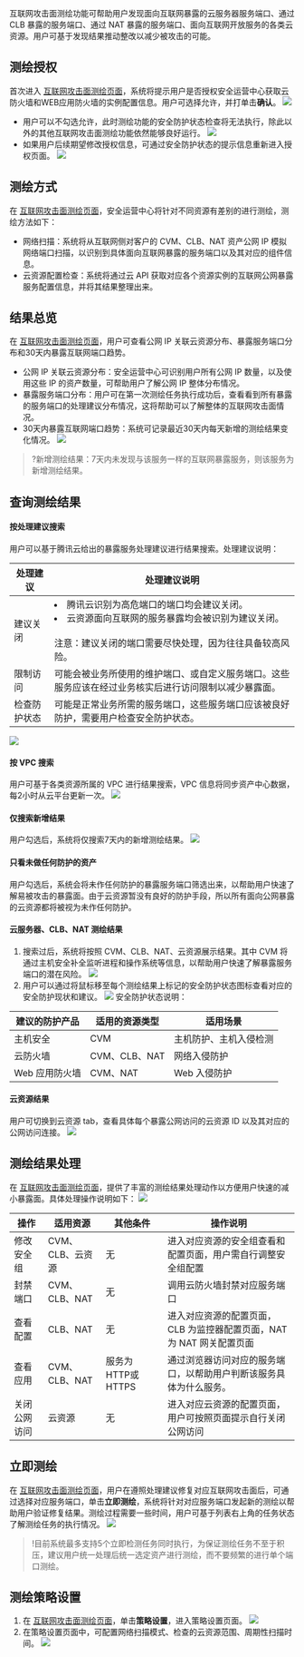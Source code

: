 互联网攻击面测绘功能可帮助用户发现面向互联网暴露的云服务器服务端口、通过 CLB 暴露的服务端口、通过 NAT 暴露的服务端口、面向互联网开放服务的各类云资源。用户可基于发现结果推动整改以减少被攻击的可能。

## 测绘授权
首次进入 [互联网攻击面测绘页面](https://console.cloud.tencent.com/ssav2/assetmap)，系统将提示用户是否授权安全运营中心获取云防火墙和WEB应用防火墙的实例配置信息。用户可选择允许，并打单击**确认**。
![](https://qcloudimg.tencent-cloud.cn/raw/17f526f9e170a590094a807671124426.png)
 - 用户可以不勾选允许，此时测绘功能的安全防护状态检查将无法执行，除此以外的其他互联网攻击面测绘功能依然能够良好运行。
 ![](https://qcloudimg.tencent-cloud.cn/raw/ef78cecebe7ad06f6cb526dad48f6e62.png)
 - 如果用户后续期望修改授权信息，可通过安全防护状态的提示信息重新进入授权页面。
 ![](https://qcloudimg.tencent-cloud.cn/raw/dafd0201bec8956d174e2ceee1c71dcd.png)
 
##  测绘方式
在 [互联网攻击面测绘页面](https://console.cloud.tencent.com/ssav2/assetmap)，安全运营中心将针对不同资源有差别的进行测绘，测绘方法如下：
- 网络扫描：系统将从互联网侧对客户的 CVM、CLB、NAT 资产公网 IP 模拟网络端口扫描，以识别到具体面向互联网暴露的服务端口以及其对应的组件信息。
- 云资源配置检查：系统将通过云 API 获取对应各个资源实例的互联网公网暴露服务配置信息，并将其结果整理出来。

## 结果总览
在 [互联网攻击面测绘页面](https://console.cloud.tencent.com/ssav2/assetmap)，用户可查看公网 IP 关联云资源分布、暴露服务端口分布和30天内暴露互联网端口趋势。
 - 公网 IP 关联云资源分布：安全运营中心可识别用户所有公网 IP 数量，以及使用这些 IP 的资产数量，可帮助用户了解公网 IP 整体分布情况。
 - 暴露服务端口分布：用户可在第一次测绘任务执行成功后，查看看到所有暴露的服务端口的处理建议分布情况，这将帮助可以了解整体的互联网攻击面情况。
 - 30天内暴露互联网端口趋势：系统可记录最近30天内每天新增的测绘结果变化情况。
![](https://qcloudimg.tencent-cloud.cn/raw/af16e3975f21c2d5126f010e2f3713d9.png)
>?新增测绘结果：7天内未发现与该服务一样的互联网暴露服务，则该服务为新增测绘结果。

## 查询测绘结果
#### 按处理建议搜索
用户可以基于腾讯云给出的暴露服务处理建议进行结果搜索。处理建议说明：

| 处理建议     | 处理建议说明                                                 |
| ------------ | ------------------------------------------------------------ |
| 建议关闭     | <li>腾讯云识别为高危端口的端口均会建议关闭。  </li>  <li>云资源面向互联网的服务暴露均会被识别为建议关闭。 </li> <br>注意：建议关闭的端口需要尽快处理，因为往往具备较高风险。 |
| 限制访问     | 可能会被业务所使用的维护端口、或自定义服务端口。这些服务应该在经过业务核实后进行访问限制以减少暴露面。 |
| 检查防护状态 | 可能是正常业务所需的服务端口，这些服务端口应该被良好防护，需要用户检查安全防护状态。 |

![](https://qcloudimg.tencent-cloud.cn/raw/70f6e191fff80337a911a5dd381468e5.png)

#### 按 VPC 搜索
用户可基于各类资源所属的 VPC 进行结果搜索，VPC 信息将同步资产中心数据，每2小时从云平台更新一次。
![](https://qcloudimg.tencent-cloud.cn/raw/fa254b7372bf2d9a941237f50530cb22.png)

#### 仅搜索新增结果
用户勾选后，系统将仅搜索7天内的新增测绘结果。
![](https://qcloudimg.tencent-cloud.cn/raw/b79d386da47ca72cbc22cf86666fdeb3.png)

#### 只看未做任何防护的资产
用户勾选后，系统会将未作任何防护的暴露服务端口筛选出来，以帮助用户快速了解易被攻击的暴露面。由于云资源暂没有良好的防护手段，所以所有面向公网暴露的云资源都将被视为未作任何防护。

#### 云服务器、CLB、NAT 测绘结果
1. 搜索过后，系统将按照 CVM、CLB、NAT、云资源展示结果。其中 CVM 将通过主机安全补全监听进程和操作系统等信息，以帮助用户快速了解暴露服务端口的潜在风险。
![](https://qcloudimg.tencent-cloud.cn/raw/69f337002c72985dc2fc104a1aab94b2.png)
2. 用户可以通过将鼠标移至每个测绘结果上标记的安全防护状态图标查看对应的安全防护现状和建议。
![](https://qcloudimg.tencent-cloud.cn/raw/ed1b9d402cfb052b974134f26e57b50e.png)
安全防护状态说明：

| 建议的防护产品 | 适用的资源类型 | 适用场景               |
| -------------- | -------------- | ---------------------- |
| 主机安全       | CVM            | 主机防护、主机入侵检测 |
| 云防火墙       | CVM、CLB、NAT  | 网络入侵防护           |
| Web 应用防火墙 | CVM、NAT       | Web 入侵防护           |

#### 云资源结果
用户可切换到云资源 tab，查看具体每个暴露公网访问的云资源 ID 以及其对应的公网访问连接。
![](https://qcloudimg.tencent-cloud.cn/raw/c3e3a1b8c45f5547eb8a5778853d164a.png)

## 测绘结果处理
在 [互联网攻击面测绘页面](https://console.cloud.tencent.com/ssav2/assetmap)，提供了丰富的测绘结果处理动作以方便用户快速的减小暴露面。具体处理操作说明如下：
![](https://qcloudimg.tencent-cloud.cn/raw/1f5e81a53a63b64b305033b8824e8ec0.png)

| 操作         | 适用资源         | 其他条件            | 操作说明                                                     |
| ------------ | ---------------- | ------------------- | ------------------------------------------------------------ |
| 修改安全组   | CVM、CLB、云资源 | 无                  | 进入对应资源的安全组查看和配置页面，用户需自行调整安全组配置 |
| 封禁端口     | CVM、CLB、NAT    | 无                  | 调用云防火墙封禁对应服务端口                                 |
| 查看配置     | CLB、NAT         | 无                  | 进入对应资源的配置页面，CLB 为监控器配置页面，NAT 为 NAT 网关配置页面 |
| 查看应用     | CVM、CLB、NAT    | 服务为 HTTP或 HTTPS | 通过浏览器访问对应的服务端口，以帮助用户判断该服务具体为什么服务。 |
| 关闭公网访问 | 云资源           | 无                  | 进入对应云资源的配置页面，用户可按照页面提示自行关闭公网访问 |

## 立即测绘
在 [互联网攻击面测绘页面](https://console.cloud.tencent.com/ssav2/assetmap)，用户在遵照处理建议修复对应互联网攻击面后，可通过选择对应服务端口，单击**立即测绘**，系统将针对对应服务端口发起新的测绘以帮助用户验证修复结果。测绘过程需要一些时间，用户可基于列表右上角的任务状态了解测绘任务的执行情况。
![](https://qcloudimg.tencent-cloud.cn/raw/ce9eedf40875de9814af501002ae1e25.png)
>!目前系统最多支持5个立即检测任务同时执行，为保证测绘任务不至于积压，建议用户统一处理后统一选定资产进行测绘，而不要频繁的进行单个端口测绘。
>

## 测绘策略设置
1. 在 [互联网攻击面测绘页面](https://console.cloud.tencent.com/ssav2/assetmap)，单击**策略设置**，进入策略设置页面。
![](https://qcloudimg.tencent-cloud.cn/raw/c7047e42c0b95e52e789adfbfd3e72a4.png)
2. 在策略设置页面中，可配置网络扫描模式、检查的云资源范围、周期性扫描时间。
![](https://qcloudimg.tencent-cloud.cn/raw/1d4bd6d382052561d5b12d8bf70ce1d9.png)


